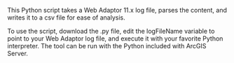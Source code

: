 This Python script takes a Web Adaptor 11.x log file, parses the content, and writes it to a csv file for ease of analysis.

To use the script, download the .py file, edit the logFileName variable to point to your Web Adaptor log file, and execute it with your favorite Python interpreter.  The tool can be run with the Python included with ArcGIS Server.
